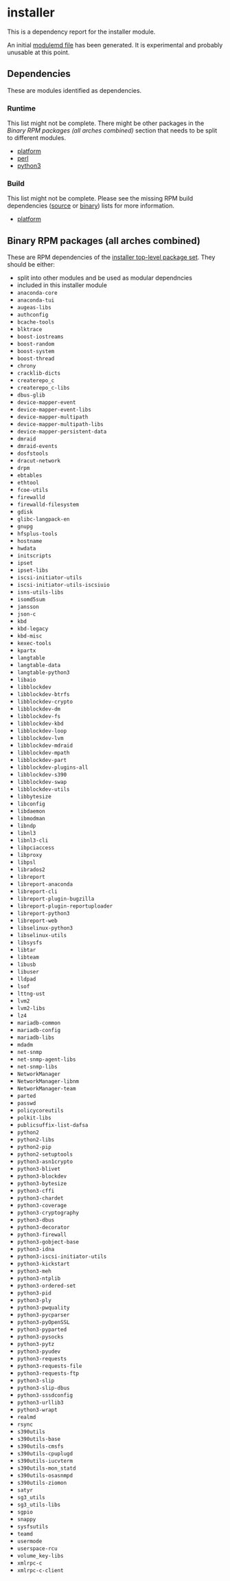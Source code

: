# installer
This is a dependency report for the installer module.

An initial [modulemd file](installer.yaml) has been generated. It is experimental and probably unusable at this point.
## Dependencies
These are modules identified as dependencies.
### Runtime
This list might not be complete. There might be other packages in the *Binary RPM packages (all arches combined)* section that needs to be split to different modules.
* [platform](../platform)
* [perl](../perl)
* [python3](../python3)
### Build
This list might not be complete. Please see the missing RPM build dependencies ([source](missing-buildtime-source-packages-short.txt) or [binary](missing-buildtime-binary-packages-short.txt)) lists for more information.
* [platform](../platform)
## Binary RPM packages (all arches combined)
These are RPM dependencies of the [installer top-level package set](installer.csv). They should be either:
* split into other modules and be used as modular dependncies
* included in this installer module
* `anaconda-core`
* `anaconda-tui`
* `augeas-libs`
* `authconfig`
* `bcache-tools`
* `blktrace`
* `boost-iostreams`
* `boost-random`
* `boost-system`
* `boost-thread`
* `chrony`
* `cracklib-dicts`
* `createrepo_c`
* `createrepo_c-libs`
* `dbus-glib`
* `device-mapper-event`
* `device-mapper-event-libs`
* `device-mapper-multipath`
* `device-mapper-multipath-libs`
* `device-mapper-persistent-data`
* `dmraid`
* `dmraid-events`
* `dosfstools`
* `dracut-network`
* `drpm`
* `ebtables`
* `ethtool`
* `fcoe-utils`
* `firewalld`
* `firewalld-filesystem`
* `gdisk`
* `glibc-langpack-en`
* `gnupg`
* `hfsplus-tools`
* `hostname`
* `hwdata`
* `initscripts`
* `ipset`
* `ipset-libs`
* `iscsi-initiator-utils`
* `iscsi-initiator-utils-iscsiuio`
* `isns-utils-libs`
* `isomd5sum`
* `jansson`
* `json-c`
* `kbd`
* `kbd-legacy`
* `kbd-misc`
* `kexec-tools`
* `kpartx`
* `langtable`
* `langtable-data`
* `langtable-python3`
* `libaio`
* `libblockdev`
* `libblockdev-btrfs`
* `libblockdev-crypto`
* `libblockdev-dm`
* `libblockdev-fs`
* `libblockdev-kbd`
* `libblockdev-loop`
* `libblockdev-lvm`
* `libblockdev-mdraid`
* `libblockdev-mpath`
* `libblockdev-part`
* `libblockdev-plugins-all`
* `libblockdev-s390`
* `libblockdev-swap`
* `libblockdev-utils`
* `libbytesize`
* `libconfig`
* `libdaemon`
* `libmodman`
* `libndp`
* `libnl3`
* `libnl3-cli`
* `libpciaccess`
* `libproxy`
* `libpsl`
* `librados2`
* `libreport`
* `libreport-anaconda`
* `libreport-cli`
* `libreport-plugin-bugzilla`
* `libreport-plugin-reportuploader`
* `libreport-python3`
* `libreport-web`
* `libselinux-python3`
* `libselinux-utils`
* `libsysfs`
* `libtar`
* `libteam`
* `libusb`
* `libuser`
* `lldpad`
* `lsof`
* `lttng-ust`
* `lvm2`
* `lvm2-libs`
* `lz4`
* `mariadb-common`
* `mariadb-config`
* `mariadb-libs`
* `mdadm`
* `net-snmp`
* `net-snmp-agent-libs`
* `net-snmp-libs`
* `NetworkManager`
* `NetworkManager-libnm`
* `NetworkManager-team`
* `parted`
* `passwd`
* `policycoreutils`
* `polkit-libs`
* `publicsuffix-list-dafsa`
* `python2`
* `python2-libs`
* `python2-pip`
* `python2-setuptools`
* `python3-asn1crypto`
* `python3-blivet`
* `python3-blockdev`
* `python3-bytesize`
* `python3-cffi`
* `python3-chardet`
* `python3-coverage`
* `python3-cryptography`
* `python3-dbus`
* `python3-decorator`
* `python3-firewall`
* `python3-gobject-base`
* `python3-idna`
* `python3-iscsi-initiator-utils`
* `python3-kickstart`
* `python3-meh`
* `python3-ntplib`
* `python3-ordered-set`
* `python3-pid`
* `python3-ply`
* `python3-pwquality`
* `python3-pycparser`
* `python3-pyOpenSSL`
* `python3-pyparted`
* `python3-pysocks`
* `python3-pytz`
* `python3-pyudev`
* `python3-requests`
* `python3-requests-file`
* `python3-requests-ftp`
* `python3-slip`
* `python3-slip-dbus`
* `python3-sssdconfig`
* `python3-urllib3`
* `python3-wrapt`
* `realmd`
* `rsync`
* `s390utils`
* `s390utils-base`
* `s390utils-cmsfs`
* `s390utils-cpuplugd`
* `s390utils-iucvterm`
* `s390utils-mon_statd`
* `s390utils-osasnmpd`
* `s390utils-ziomon`
* `satyr`
* `sg3_utils`
* `sg3_utils-libs`
* `sgpio`
* `snappy`
* `sysfsutils`
* `teamd`
* `usermode`
* `userspace-rcu`
* `volume_key-libs`
* `xmlrpc-c`
* `xmlrpc-c-client`
